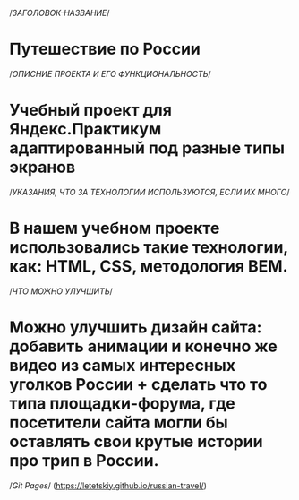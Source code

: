 /*ЗАГОЛОВОК-НАЗВАНИЕ*/
# Путешествие по России

/*ОПИСНИЕ ПРОЕКТА И ЕГО ФУНКЦИОНАЛЬНОСТЬ*/
# Учебный проект для Яндекс.Практикум адаптированный под разные типы экранов


/*УКАЗАНИЯ, ЧТО ЗА ТЕХНОЛОГИИ ИСПОЛЬЗУЮТСЯ, ЕСЛИ ИХ МНОГО*/
# В нашем учебном проекте использовались такие технологии, как: HTML, CSS, методология BEM.

/*ЧТО МОЖНО УЛУЧШИТЬ*/
# Можно улучшить дизайн сайта: добавить анимации и конечно же видео из самых интересных уголков России + сделать что то типа площадки-форума, где посетители сайта могли бы оставлять свои крутые истории про трип в России.

/*Git Pages*/
(https://letetskiy.github.io/russian-travel/)